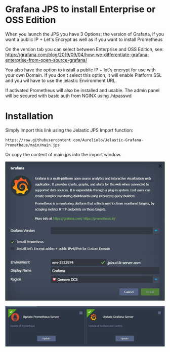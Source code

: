 # Grafana JPS to install Enterprise or OSS Edition

When you launch the JPS you have 3 Options; the version of Grafana, if you want a public IP + Let's Encrypt as well as if you want to install Prometheus

On the version tab you can select between Enterprise and OSS Edition, see:
https://grafana.com/blog/2019/09/04/how-we-differentiate-grafana-enterprise-from-open-source-grafana/

You also have the option to install a public IP + let's encrypt for use with your own Domain.
If you don't select this option, it will enable Platform SSL and you wil have to use the jelastic Environment URL.

If activated Prometheus will also be installed and usable.
The admin panel will be secured with basic auth from NGINX using .htpasswd

# Installation
Simply import this link using the Jelastic JPS Import function:
```
https://raw.githubusercontent.com/Aureliolo/Jelastic-Grafana-Prometheus/main/main.jps
```

Or copy the content of main.jps into the import window.


![Interface](images/interface.png?raw=true)


![Update Addons](images/update.png?raw=true)
